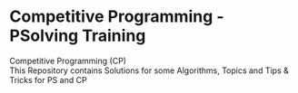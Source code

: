 # Competitive Programming - PSolving Training
Competitive Programming (CP)                                                                          
This Repository contains Solutions for some Algorithms, Topics and Tips &amp; Tricks for PS and CP
